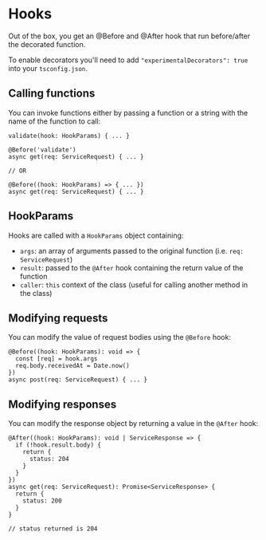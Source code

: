 # Hooks

Out of the box, you get an @Before and @After hook that run before/after the decorated function.

To enable decorators you'll need to add `"experimentalDecorators": true` into your `tsconfig.json`.

## Calling functions

You can invoke functions either by passing a function or a string with the name of the function to call:

```
validate(hook: HookParams) { ... }

@Before('validate')
async get(req: ServiceRequest) { ... }

// OR

@Before((hook: HookParams) => { ... })
async get(req: ServiceRequest) { ... }
```

## HookParams

Hooks are called with a `HookParams` object containing:
- `args`: an array of arguments passed to the original function (i.e. `req: ServiceRequest`)
- `result`: passed to the `@After` hook containing the return value of the function
- `caller`: `this` context of the class (useful for calling another method in the class)

## Modifying requests

You can modify the value of request bodies using the `@Before` hook:

```
@Before((hook: HookParams): void => {
  const [req] = hook.args
  req.body.receivedAt = Date.now()
})
async post(req: ServiceRequest) { ... }
```

## Modifying responses

You can modify the response object by returning a value in the `@After` hook:

```
@After((hook: HookParams): void | ServiceResponse => {
  if (!hook.result.body) {
    return {
      status: 204
    }
  }
})
async get(req: ServiceRequest): Promise<ServiceResponse> {
  return {
    status: 200
  }
}

// status returned is 204
```
